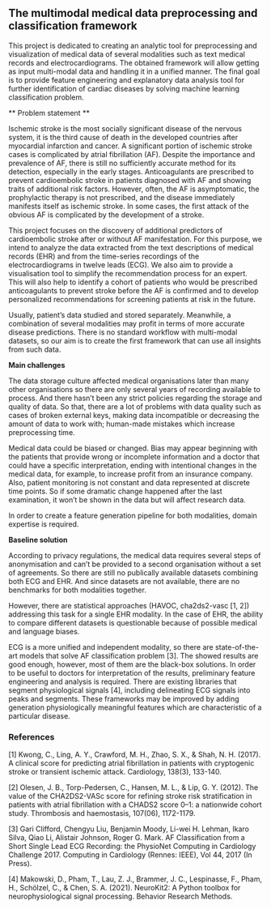 ## The multimodal medical data preprocessing and classification framework

  
This project is dedicated to creating an analytic tool for preprocessing and visualization of medical data of several modalities such as text medical records and electrocardiograms. The obtained framework will allow getting as input multi-modal data and handling it in a unified manner. The final goal is to provide feature engineering and explanatory data analysis tool for further identification of cardiac diseases by solving machine learning classification problem. 

** Problem statement **

Ischemic stroke is the most socially significant disease of the nervous system, it is the third cause of death in the developed countries after myocardial infarction and cancer. A significant portion of ischemic stroke cases is complicated by atrial fibrillation (AF). Despite the importance and prevalence of AF, there is still no sufficiently accurate method for its detection, especially in the early stages. Anticoagulants are prescribed to prevent cardioembolic stroke in patients diagnosed with AF and showing traits of additional risk factors. However, often, the AF is asymptomatic, the prophylactic therapy is not prescribed, and the disease immediately manifests itself as ischemic stroke. In some cases, the first attack of the obvious AF is complicated by the development of a stroke. 

This project focuses on the discovery of additional predictors of cardioembolic stroke after or without AF manifestation. For this purpose, we intend to analyze the data extracted from the text descriptions of medical records (EHR) and from the time-series recordings of the electrocardiograms in twelve leads (ECG). We also aim to provide a visualisation tool to simplify the recommendation process for an expert. This will also help to identify a cohort of patients who would be prescribed anticoagulants to prevent stroke before the AF is confirmed and to develop personalized recommendations for screening patients at risk in the future. 

Usually, patient’s data studied and stored separately. Meanwhile, a combination of several modalities may profit in terms of more accurate disease predictions. There is no standard workflow with multi-modal datasets, so our aim is to create the first framework that can use all insights from such data.   

**Main challenges**

The data storage culture affected medical organisations later than many other organisations so there are only several years of recording available to process. And there hasn’t been any strict policies regarding the storage and quality of data. So that, there are a lot of problems with data quality such as cases of broken external keys, making data incompatible or decreasing the amount of data to work with; human-made mistakes which increase preprocessing time. 

Medical data could be biased or changed. Bias may appear beginning with the patients that provide wrong or incomplete information and a doctor that could have a specific interpretation, ending with intentional changes in the medical data, for example, to increase profit from an insurance company. Also, patient monitoring is not constant and data represented at discrete time points. So if some dramatic change happened after the last examination, it won’t be shown in the data but will affect research data.

In order to create a feature generation pipeline for both modalities, domain expertise is required. 

**Baseline solution**

According to privacy regulations, the medical data requires several steps of anonymisation and can’t be provided to a second organisation without a set of agreements. So there are still no publically available datasets combining both ECG and EHR. And since datasets are not available, there are no benchmarks for both modalities together. 

However, there are statistical approaches (HAVOC, cha2ds2-vasc \[1, 2\]) addressing this task for a single EHR modality. In the case of EHR, the ability to compare different datasets is questionable because of possible medical and language biases. 

ECG is a more unified and independent modality, so there are state-of-the-art models that solve AF classification problem \[3\]. The showed results are good enough, however, most of them are the black-box solutions. In order to be useful to doctors for interpretation of the results, preliminary feature engineering and analysis is required. There are existing libraries that segment physiological signals \[4\], including delineating ECG signals into peaks and segments. These frameworks may be improved by adding generation physiologically meaningful features which are characteristic of a particular disease.


  
### References 
\[1\] Kwong, C., Ling, A. Y., Crawford, M. H., Zhao, S. X., & Shah, N. H. (2017). A clinical score for predicting atrial fibrillation in patients with cryptogenic stroke or transient ischemic attack. Cardiology, 138(3), 133-140.

\[2\] Olesen, J. B., Torp-Pedersen, C., Hansen, M. L., & Lip, G. Y. (2012). The value of the CHA2DS2-VASc score for refining stroke risk stratification in patients with atrial fibrillation with a CHADS2 score 0–1: a nationwide cohort study. Thrombosis and haemostasis, 107(06), 1172-1179.

\[3\] Gari Clifford, Chengyu Liu, Benjamin Moody, Li-wei H. Lehman, Ikaro Silva, Qiao Li, Alistair Johnson, Roger G. Mark. AF Classification from a Short Single Lead ECG Recording: the PhysioNet Computing in Cardiology Challenge 2017. Computing in Cardiology (Rennes: IEEE), Vol 44, 2017 (In Press).

\[4\] Makowski, D., Pham, T., Lau, Z. J., Brammer, J. C., Lespinasse, F., Pham, H., Schölzel, C., & Chen, S. A. (2021). NeuroKit2: A Python toolbox for neurophysiological signal processing. Behavior Research Methods.

